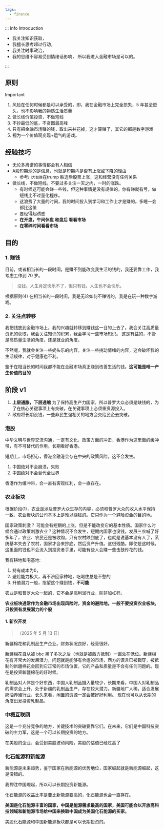 ```yaml
---
tags:
  - finance
---
```


::: info Introduction

- 我关注知识获取，
- 我擅长思考超过行动，
- 我关注时事政治，
- 我的思维不容易受到情绪话影响，
  所以我进入金融市场是可以的。

:::

## 原则
> [!IMPORTANT]
> 1. 风险在任何时候都是可以承受的，即，我在金融市场上完全损失，5 年甚至更久，也不影响我的物质生活质量
> 2. 做长线价值投资，不做短线
> 3. 不抄最低的底，不贪图最高峰 
> 4. 只有把金融市场赚的钱，取出来并花掉，这才算赚了，其它的都是数字游戏
> 5. 视为一个价值观变现+运气的游戏。

## 经验技巧

- 无论多离谱的事情都会有人相信
- A股短期炒的是信息，也就是短期内是否有上涨或下降的理由
    - 参考`川大智胜`在trump 胜选后股票上涨，这和经营没有任何关系
- 做长线，不做短线。不要过多关注一天之内，一时的涨跌。
  - 有时候这可能会赚一些钱，但这种事情是没有规律的，你有赚就有亏，做短线比不过量化程序。
  - 这浪费了大量的时间，我的时间投入到学习和工作上才是赚的。多睡一会都比这值
  - 要经得起诱惑
  - **在开盘，午间休盘 和盘后 看看市场**
  - **在零碎时间看看市场**

## 目的

### 1. 赚钱

目前，或者相当长的一段时间，是赚不到能改变我生活的钱的，我还要靠工作，我考虑工作到 70 岁。

> 没钱，人生肯定快乐不了，但只有钱，人生也不会快乐。

根据原则(4) 在相当长的一段时间，我是无论如何不赚钱的，我是在玩一种数字游戏。

### 2. 关注点转移

我把钱放到金融市场上，我的兴趣就转移到赚钱这一目的上去了，我会关注高质量资讯的获取，我会关注知识的积累，我会学习一些市场知识。
这是有益的，不管是高质量生活的角度，还是就业的角度。

不然呢，我就会关注一些奶头乐的内容，关注一些挑动情绪的内容，这会破坏我的生活规律，对于健康也不利。

鉴于在相当长的时间我都不能在金融市场真正赚到改善生活的钱，**这可能是唯一产生价值的目的**

## 阶段 v1

1. **上层通胀，下层通缩** 为了保持高生产力国家，所以普罗大众必须是缺钱的，为了在核心关键事项上有突破，在关键事项上必须重资源投入。
2. 政府将长期没钱，一些非民生强相关的地方会交给民企去突破。

### 港股

中华文明与世界交流沟通，一定有文化，政策方面的冲击，香港作为这里面的缓冲带，有不可替代的作用，长期看好香港。

短期上，市场担心，香港金融港会存在中央的政策风险。这不会发生。

1. 中国绝对不会崩溃，失败
2. 中国绝对不会替代全世界

香港作为缓冲带，会一直有客观红利，会一直存在。

### 农业板块

根据阶段(1)，农业是涉及普罗大众生存的内容，必须和普罗大众的收入水平保持一致，农业板块的公司基本上是难以赚钱的。它只作为一个避险资金的目的地。

国家政策刺激？ 可能会有短期的上涨，但是不能改变它的基本性质。国家什么时候会通过政策刺激农业？这种情况不会发生，短期内国家也没钱，发展三农喊了好多年了，农业、农民还是被收购，只有农村跌到底了，也就是说基本没有人了，系统基本失去了农村，国家才会来抄底，然后资产升值。这很残酷。即使是这时候，这里面的钱也不会流入到投资者手里，可能有些人会赚一些击鼓传花的钱。

我有耕地和宅基地:
1. 持有成本为0，
2. 避险能力极大，再不济回家种地，吃喝住总是不愁的
3. 升值潜力一般，指望这个赚到钱，**不可能**

农业是和普罗大众一起的，它不会是高利润行业，除非加杠杆。

**农业板块通常作为金融市场出现风险时，资金的避险地，一般不要投资农业板块，只投资有发展潜力的个股**

#### 1. 新农开发

>（2025 年 5 月 13 日）

新疆棉花和乳制品生产企业。财务状况良好，经营很好。

新疆棉花自从被 bbc 黑了多次之后（也就是被西方抵制）一直处在低位。新疆棉花有非常大的发展潜力，问题就是能够有合适的市场，西方的谎言已被戳穿，被抵制的新疆棉花会回到它正常的市场位置，它的产品和质量是不会有任何问题的。现在是投资新疆棉花的好时候。

乳制品对人体是个好东西，中国人乳制品摄入量较少，长期来看，中国人对乳制品的需求会上升，处于新疆的乳制品生产，存在较大潜力。新疆地广人稀，适合发展奶油养殖行业，长久来看，闲置的资源一定会被好好利用。
现在也可以从长期的角度出发投资乳制品。


### 中概互联网

这是一个充分竞争的地方，关键技术的突破要靠它们。在未来，它们是中国科技突破的主力军，这是一个可以长期投资的地方。

在美股的企业，会受到美股波动风险，美股的估值已经过高了

### 化石能源和新能源

新能源是未来趋势，鉴于国家在新能源的优势地位，国家崛起就是新能源崛起，这是没错的。

我押注中国崛起，所以可以长期投资新能源。

化石能源的收益比率是要比新能源要高的，化石能源也会一直存在。

**美国是化石能源丰富的国家，中国是能源需求最高的国家，美国可能会以开放高科技领域和新能源市场给中国来换取中国成为美国化石能源的买家。**

美股化石能源和中国新能源板块都是可以长期投资的。
